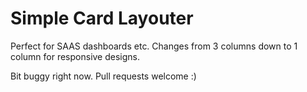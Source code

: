 # Simple Card Layouter

Perfect for SAAS dashboards etc. Changes from 3 columns down to 1 column for responsive designs.

Bit buggy right now. Pull requests welcome :) 